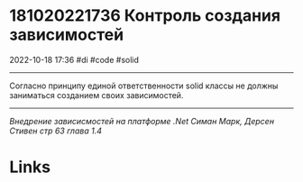# 181020221736 Контроль создания зависимостей
2022-10-18 17:36
#di #code #solid
***
Согласно принципу единой ответственности solid классы не должны заниматься созданием своих зависимостей.

***
*Внедрение зависисмостей на платформе .Net Симан Марк, Дерсен Стивен стр 63 глава 1.4*
# Links

